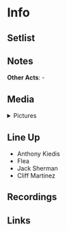 # Info

## Setlist

## Notes

**Other Acts**: -

## Media 

<details>
  <summary>Pictures</summary>
  <img alt="Clipping" title="Clipping" src="19841105a.jpg" height="200" />
</details>

## Line Up

* Anthony Kiedis
* Flea
* Jack Sherman
* Cliff Martinez

## Recordings

## Links